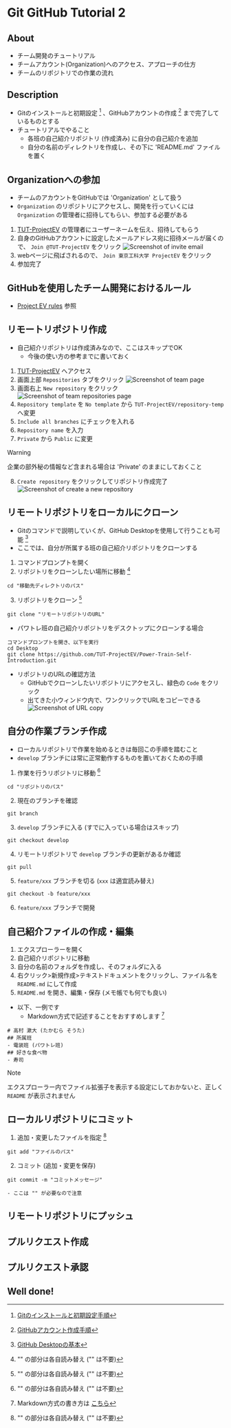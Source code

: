 # Git GitHub Tutorial 2

## About
- チーム開発のチュートリアル
- チームアカウント(Organization)へのアクセス、アプローチの仕方
- チームのリポジトリでの作業の流れ

## Description
- Gitのインストールと初期設定 [^1] 、GitHubアカウントの作成 [^2] まで完了しているものとする
- チュートリアルでやること
    - 各班の自己紹介リポジトリ (作成済み) に自分の自己紹介を追加
    - 自分の名前のディレクトリを作成し、その下に 'README.md' ファイルを置く

## Organizationへの参加
- チームのアカウントをGitHubでは 'Organization' として扱う
- `Organization` のリポジトリにアクセスし、開発を行っていくには `Organization` の管理者に招待してもらい、参加する必要がある
1. [TUT-ProjectEV](https://github.com/TUT-ProjectEV) の管理者にユーザーネームを伝え、招待してもらう
2. 自身のGitHubアカウントに設定したメールアドレス宛に招待メールが届くので、 `Join @TUT-ProjectEV` をクリック
![Screenshot of invite email](images/join-organization-1.png)
3. webページに飛ばされるので、 `Join 東京工科大学 ProjectEV` をクリック
4. 参加完了

## GitHubを使用したチーム開発におけるルール
- [Project EV rules](https://github.com/TUT-ProjectEV/.github-private/tree/develop/profile) 参照

## リモートリポジトリ作成
- 自己紹介リポジトリは作成済みなので、ここはスキップでOK
    - 今後の使い方の参考までに書いておく
1. [TUT-ProjectEV](https://github.com/TUT-ProjectEV) へアクセス
2. 画面上部 `Repositories` タブをクリック
![Screenshot of team page](images/creating-remote-repository-1.png)
3. 画面右上 `New repository` をクリック
![Screenshot of team repositories page](images/creating-remote-repository-2.png)
4. `Repository template` を `No template` から `TUT-ProjectEV/repository-temp` へ変更
5. `Include all branches` にチェックを入れる
6. `Repository name` を入力
7. `Private` から `Public` に変更
> [!WARNING]
> 企業の部外秘の情報など含まれる場合は 'Private' のままにしておくこと
8. `Create repository` をクリックしてリポジトリ作成完了
![Screenshot of create a new repository](images/creating-remote-repository-3.png)

## リモートリポジトリをローカルにクローン
- Gitのコマンドで説明していくが、GitHub Desktopを使用して行うことも可能 [^3]
- ここでは、自分が所属する班の自己紹介リポジトリをクローンする
1. コマンドプロンプトを開く
2. リポジトリをクローンしたい場所に移動 [^4]
```
cd "移動先ディレクトリのパス"
```
3. リポジトリをクローン [^4]
```
git clone "リモートリポジトリのURL"
```
- パワトレ班の自己紹介リポジトリをデスクトップにクローンする場合
```
コマンドプロンプトを開き、以下を実行
cd Desktop
git clone https://github.com/TUT-ProjectEV/Power-Train-Self-Introduction.git
```
- リポジトリのURLの確認方法
    - GitHubでクローンしたいリポジトリにアクセスし、緑色の `Code` をクリック
    - 出てきた小ウィンドウ内で、ワンクリックでURLをコピーできる
![Screenshot of URL copy](images/clone-remote-repository-to-local-1.png)

## 自分の作業ブランチ作成
- ローカルリポジトリで作業を始めるときは毎回この手順を踏むこと
- `develop` ブランチには常に正常動作するものを置いておくための手順
1. 作業を行うリポジトリに移動 [^4]
```
cd "リポジトリのパス"
```
2. 現在のブランチを確認
```
git branch
```
3. `develop` ブランチに入る (すでに入っている場合はスキップ)
```
git checkout develop
```
4. リモートリポジトリで `develop` ブランチの更新があるか確認
```
git pull
```
5. `feature/xxx` ブランチを切る (`xxx` は適宜読み替え)
```
git checkout -b feature/xxx
```
6. `feature/xxx` ブランチで開発

## 自己紹介ファイルの作成・編集
1. エクスプローラーを開く
2. 自己紹介リポジトリに移動
3. 自分の名前のフォルダを作成し、そのフォルダに入る 
4. 右クリック>新規作成>テキストドキュメントをクリックし、ファイル名を `README.md` にして作成
5. `README.md` を開き、編集・保存 (メモ帳でも何でも良い)
- 以下、一例です
  - Markdown方式で記述することをおすすめします [^5]
```
# 高村 漱大 (たかむら そうた)
## 所属班
- 電装班 (パワトレ班)
## 好きな食べ物
- 寿司
```
> [!NOTE]
> エクスプローラー内でファイル拡張子を表示する設定にしておかないと、正しく `README` が表示されません

## ローカルリポジトリにコミット
1. 追加・変更したファイルを指定 [^4]
```
git add "ファイルのパス"
```
2. コミット (追加・変更を保存)
```
git commit -m "コミットメッセージ"
```
    - ここは "" が必要なので注意

## リモートリポジトリにプッシュ

## プルリクエスト作成

## プルリクエスト承認

## Well done!

[^1]: [Gitのインストールと初期設定手順](./../Git-settings/)
[^2]: [GitHubアカウント作成手順](./../GitHub-creating-account/)
[^3]: [GitHub Desktopの基本](./../../GitHubDesktop-basic/)
[^4]: "" の部分は各自読み替え ("" は不要)
[^5]: Markdown方式の書き方は [こちら](https://docs.github.com/ja/get-started/writing-on-github/getting-started-with-writing-and-formatting-on-github/basic-writing-and-formatting-syntax)
